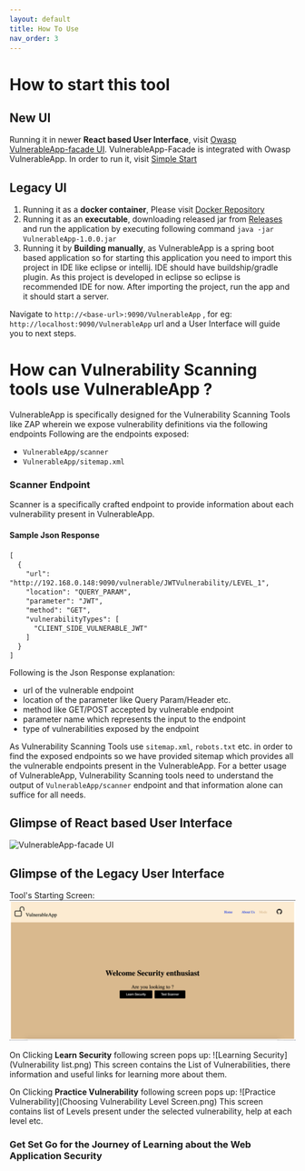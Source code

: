 ```yaml
---
layout: default
title: How To Use
nav_order: 3
---
```


# How to start this tool #

## New UI
Running it in newer **React based User Interface**, visit [Owasp VulnerableApp-facade UI](https://github.com/SasanLabs/VulnerableApp-facade). VulnerableApp-Facade is integrated with Owasp VulnerableApp. In order to run it, visit [Simple Start](https://github.com/SasanLabs/VulnerableApp-facade#simple-start)

## Legacy UI
1. Running it as a **docker container**, Please visit [Docker Repository](https://hub.docker.com/r/sasanlabs/owasp-vulnerableapp)
2. Running it as an **executable**, downloading released jar from [Releases](https://github.com/SasanLabs/VulnerableApp/releases) and run the application by executing following command `java -jar  VulnerableApp-1.0.0.jar`
3. Running it by **Building manually**, as VulnerableApp is a spring boot based application so for starting this application you need to import this project in IDE like eclipse or intellij. IDE should have buildship/gradle plugin. As this project is developed in eclipse so eclipse is recommended IDE for now.
After importing the project, run the app and it should start a server.

Navigate to `http://<base-url>:9090/VulnerableApp` , for eg: `http://localhost:9090/VulnerableApp` url and a User Interface will guide you to next steps.

# How can Vulnerability Scanning tools use VulnerableApp ? #
VulnerableApp is specifically designed for the Vulnerability Scanning Tools like ZAP wherein we expose vulnerability definitions via the following endpoints
Following are the endpoints exposed:
- `VulnerableApp/scanner`
- `VulnerableApp/sitemap.xml`

### Scanner Endpoint ###
Scanner is a specifically crafted endpoint to provide information about each vulnerability present in VulnerableApp.
#### Sample Json Response ####
```
[
  {
    "url": "http://192.168.0.148:9090/vulnerable/JWTVulnerability/LEVEL_1",
    "location": "QUERY_PARAM",
    "parameter": "JWT",
    "method": "GET",
    "vulnerabilityTypes": [
      "CLIENT_SIDE_VULNERABLE_JWT"
    ]
  }
]
```
Following is the Json Response explanation:
- url of the vulnerable endpoint
- location of the parameter like Query Param/Header etc.
- method like GET/POST accepted by vulnerable endpoint
- parameter name which represents the input to the endpoint
- type of vulnerabilities exposed by the endpoint

As Vulnerability Scanning Tools use `sitemap.xml`, `robots.txt` etc. in order to find the exposed endpoints so we have provided sitemap which provides all the vulnerable endpoints present in the VulnerableApp. For a better usage of VulnerableApp, Vulnerability Scanning tools need to understand the output of `VulnerableApp/scanner` endpoint and that information alone can suffice for all needs. 


## Glimpse of React based User Interface ##
![VulnerableApp-facade UI](https://raw.githubusercontent.com/SasanLabs/VulnerableApp-facade/main/docs/images/gif/VulnerableApp-Facade.gif)

## Glimpse of the Legacy User Interface ##
Tool's Starting Screen:
![Welcome](Starting%20Screen.png)

On Clicking **Learn Security** following screen pops up:
![Learning Security](Vulnerability list.png)
This screen contains the List of Vulnerabilities, there information and useful links for learning more about them.

On Clicking **Practice Vulnerability** following screen pops up:
![Practice Vulnerability](Choosing Vulnerability Level Screen.png)
This screen contains list of Levels present under the selected vulnerability, help at each level etc.

### Get Set Go for the Journey of Learning about the Web Application Security ###
